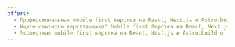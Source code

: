 ```yaml
---
offers:
  - Профессиональная mobile first верстка на React, Next.js и Astro.build по всего 1000 рублей в час! <br/>Работаю только по договору через Rocketwork или Solar Staff.
  - Ищите опытного верстальщика? Mobile first Верстка на React, Next.js и Astro.build всего за 1000 рублей в час! <br/> Работаю только по договору через Rocketwork или Solar Staff.
  - Экспертная mobile first верстка на React, Next.js и Astro.build от профессионала! 1000 рублей в час. <br/>Работаю только по договору через Rocketwork или Solar Staff.
---
```

